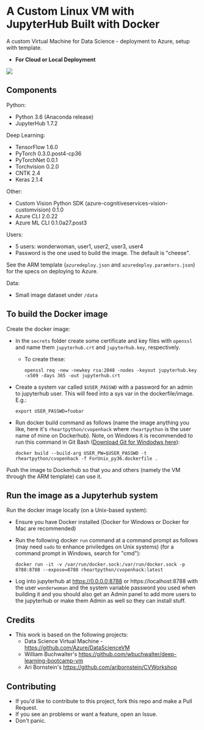 # A Custom Linux VM with JupyterHub Built with Docker

A custom Virtual Machine for Data Science - deployment to Azure, setup with template.

* **For Cloud or Local Deployment**

<a href="https://portal.azure.com/#create/Microsoft.Template/uri/https%3A%2F%2Fraw.githubusercontent.com%2Fmichhar%2Fcustom-azure-dsvm-jupyterhub%2Fmaster%2Fazuredeploy.json" target="_blank">
    <img src="http://azuredeploy.net/deploybutton.png"/>
</a>

## Components

Python:

* Python 3.6 (Anaconda release)
* JupyterHub 1.7.2

Deep Learning:

* TensorFlow 1.6.0
* PyTorch 0.3.0.post4-cp36
* PyTorchNet 0.0.1
* Torchvision 0.2.0
* CNTK 2.4
* Keras 2.1.4

Other:

* Custom Vision Python SDK (azure-cognitiveservices-vision-customvision) 0.1.0
* Azure CLI 2.0.22
* Azure ML CLI 0.1.0a27.post3

Users:

* 5 users:  wonderwoman, user1, user2, user3, user4
* Password is the one used to build the image.  The default is "cheese".

See the ARM template (`azuredeploy.json` and `azuredeploy.paramters.json`) for the specs on deploying to Azure.

Data:

* Small image dataset under `/data`

## To build the Docker image

Create the docker image:

* In the `secrets` folder create some certificate and key files with `openssl` and name them `jupyterhub.crt` and `jupyterhub.key`, respectively.
  * To create these:
  
      `openssl req -new -newkey rsa:2048 -nodes -keyout jupyterhub.key -x509 -days 365 -out jupyterhub.crt`

* Create a system var called `$USER_PASSWD` with a password for an admin to jupyterhub user.  This will feed into a sys var in the dockerfile/image.  E.g.:

    `export USER_PASSWD=foobar`
    
* Run docker build command as follows (name the image anything you like, here it's `rheartpython/cvopenhack` where `rheartpython` is the user name of mine on Dockerhub).  Note, on Windows it is recommended to run this command in Git Bash ([Download Git for Windodws here](https://git-scm.com/downloads)):

    `docker build --build-arg USER_PW=$USER_PASSWD -t rheartpython/cvopenhack -f ForUnix_py36.dockerfile .`

 Push the image to Dockerhub so that you and others (namely the VM through the ARM template) can use it.

## Run the image as a Jupyterhub system

Run the docker image locally (on a Unix-based system):

* Ensure you have Docker installed (Docker for Windows or Docker for Mac are recommended)
* Run the following docker `run` command at a command prompt as follows (may need `sudo` to enhance priviledges on Unix systems) (for a command prompt in Windows, search for "cmd"):
 
     `docker run -it -v /var/run/docker.sock:/var/run/docker.sock -p 8788:8788 --expose=8788 rheartpython/cvopenhack:latest`
     
 * Log into jupyterhub at https://0.0.0.0:8788 or https://localhost:8788 with the user `wonderwoman` and the system variable password you used when building it and you should also get an Admin panel to add more users to the jupyterhub or make them Admin as well so they can install stuff.

 ## Credits

 * This work is based on the following projects:
   * Data Science Virtual Machine - https://github.com/Azure/DataScienceVM
   * William Buchwalter's https://github.com/wbuchwalter/deep-learning-bootcamp-vm
   * Ari Bornstein's https://github.com/aribornstein/CVWorkshop

## Contributing

* If you'd like to contribute to this project, fork this repo and make a Pull Request.
* If you see an problems or want a feature, open an Issue.
* Don't panic.
 
